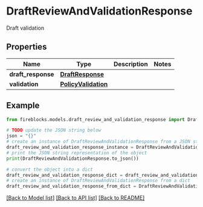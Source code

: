# DraftReviewAndValidationResponse

Draft validation

## Properties

Name | Type | Description | Notes
------------ | ------------- | ------------- | -------------
**draft_response** | [**DraftResponse**](DraftResponse.md) |  | 
**validation** | [**PolicyValidation**](PolicyValidation.md) |  | 

## Example

```python
from fireblocks.models.draft_review_and_validation_response import DraftReviewAndValidationResponse

# TODO update the JSON string below
json = "{}"
# create an instance of DraftReviewAndValidationResponse from a JSON string
draft_review_and_validation_response_instance = DraftReviewAndValidationResponse.from_json(json)
# print the JSON string representation of the object
print(DraftReviewAndValidationResponse.to_json())

# convert the object into a dict
draft_review_and_validation_response_dict = draft_review_and_validation_response_instance.to_dict()
# create an instance of DraftReviewAndValidationResponse from a dict
draft_review_and_validation_response_from_dict = DraftReviewAndValidationResponse.from_dict(draft_review_and_validation_response_dict)
```
[[Back to Model list]](../README.md#documentation-for-models) [[Back to API list]](../README.md#documentation-for-api-endpoints) [[Back to README]](../README.md)


